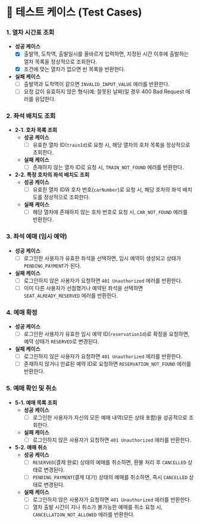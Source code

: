 # 🧪 테스트 케이스 (Test Cases)

### 1. 열차 시간표 조회
- **성공 케이스**
    - [x] 출발역, 도착역, 출발일시를 올바르게 입력하면, 지정된 시간 이후에 출발하는 열차 목록을 정상적으로 조회한다.
    - [x] 조건에 맞는 열차가 없으면 빈 목록을 반환한다.
- **실패 케이스**
    - [ ] 출발역과 도착역이 같으면 `INVALID_INPUT_VALUE` 에러를 반환한다.
    - [ ] 요청 값이 유효하지 않은 형식(예: 잘못된 날짜)일 경우 400 Bad Request 에러를 응답한다.

### 2. 좌석 배치도 조회
- **2-1. 호차 목록 조회**
    - **성공 케이스**
        - [ ] 유효한 열차 ID(`trainId`)로 요청 시, 해당 열차의 호차 목록을 정상적으로 조회한다.
    - **실패 케이스**
        - [ ] 존재하지 않는 열차 ID로 요청 시, `TRAIN_NOT_FOUND` 에러를 반환한다.
- **2-2. 특정 호차의 좌석 배치도 조회**
    - **성공 케이스**
        - [ ] 유효한 열차 ID와 호차 번호(`carNumber`)로 요청 시, 해당 호차의 좌석 배치도를 정상적으로 조회한다.
    - **실패 케이스**
        - [ ] 해당 열차에 존재하지 않는 호차 번호로 요청 시, `CAR_NOT_FOUND` 에러를 반환한다.

### 3. 좌석 예매 (임시 예약)
- **성공 케이스**
    - [ ] 로그인한 사용자가 유효한 좌석을 선택하면, 임시 예약이 생성되고 상태가 `PENDING_PAYMENT`가 된다.
- **실패 케이스**
    - [ ] 로그인하지 않은 사용자가 요청하면 `401 Unauthorized` 에러를 반환한다.
    - [ ] 이미 다른 사용자가 선점했거나 예약된 좌석을 선택하면 `SEAT_ALREADY_RESERVED` 에러를 반환한다.

### 4. 예매 확정
- **성공 케이스**
    - [ ] 로그인한 사용자가 유효한 임시 예약 ID(`reservationId`)로 확정을 요청하면, 예약 상태가 `RESERVED`로 변경된다.
- **실패 케이스**
    - [ ] 로그인하지 않은 사용자가 요청하면 `401 Unauthorized` 에러를 반환한다.
    - [ ] 존재하지 않거나 만료된 예약 ID로 요청하면 `RESERVATION_NOT_FOUND` 에러를 반환한다.

### 5. 예매 확인 및 취소
- **5-1. 예매 목록 조회**
    - **성공 케이스**
        - [ ] 로그인한 사용자가 자신의 모든 예매 내역(모든 상태 포함)을 성공적으로 조회한다.
    - **실패 케이스**
        - [ ] 로그인하지 않은 사용자가 요청하면 `401 Unauthorized` 에러를 반환한다.
- **5-2. 예매 취소**
    - **성공 케이스**
        - [ ] `RESERVED`(결제 완료) 상태의 예매를 취소하면, 환불 처리 후 `CANCELLED` 상태로 변경된다.
        - [ ] `PENDING_PAYMENT`(결제 대기) 상태의 예매를 취소하면, 즉시 `CANCELLED` 상태로 변경된다.
    - **실패 케이스**
        - [ ] 로그인하지 않은 사용자가 요청하면 `401 Unauthorized` 에러를 반환한다.
        - [ ] 열차 출발 시간이 지나 취소가 불가능한 예매를 취소 요청 시, `CANCELLATION_NOT_ALLOWED` 에러를 반환한다.